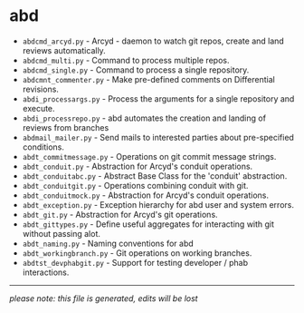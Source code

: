 # abd
* `abdcmd_arcyd.py` -
Arcyd - daemon to watch git repos, create and land reviews automatically.
* `abdcmd_multi.py` -
Command to process multiple repos.
* `abdcmd_single.py` -
Command to process a single repository.
* `abdcmnt_commenter.py` -
Make pre-defined comments on Differential revisions.
* `abdi_processargs.py` -
Process the arguments for a single repository and execute.
* `abdi_processrepo.py` -
abd automates the creation and landing of reviews from branches
* `abdmail_mailer.py` -
Send mails to interested parties about pre-specified conditions.
* `abdt_commitmessage.py` -
Operations on git commit message strings.
* `abdt_conduit.py` -
Abstraction for Arcyd's conduit operations.
* `abdt_conduitabc.py` -
Abstract Base Class for the 'conduit' abstraction.
* `abdt_conduitgit.py` -
Operations combining conduit with git.
* `abdt_conduitmock.py` -
Abstraction for Arcyd's conduit operations.
* `abdt_exception.py` -
Exception hierarchy for abd user and system errors.
* `abdt_git.py` -
Abstraction for Arcyd's git operations.
* `abdt_gittypes.py` -
Define useful aggregates for interacting with git without passing alot.
* `abdt_naming.py` -
Naming conventions for abd
* `abdt_workingbranch.py` -
Git operations on working branches.
* `abdtst_devphabgit.py` -
Support for testing developer / phab interactions.

-----
*please note: this file is generated, edits will be lost*
